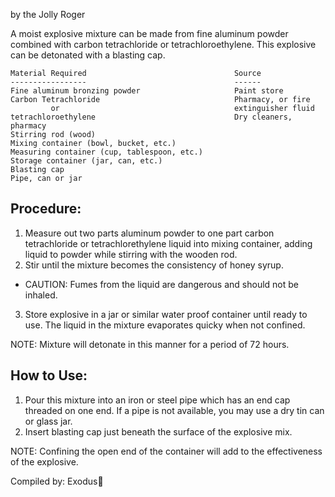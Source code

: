 by the Jolly Roger

A moist explosive mixture can be made from fine aluminum powder combined 
with carbon tetrachloride or tetrachloroethylene. This explosive can be 
detonated with a blasting cap.

    Material Required                                 Source
    -----------------                                 ------
    Fine aluminum bronzing powder                     Paint store
    Carbon Tetrachloride                              Pharmacy, or fire
             or                                       extinguisher fluid
    tetrachloroethylene                               Dry cleaners, pharmacy
    Stirring rod (wood)
    Mixing container (bowl, bucket, etc.)
    Measuring container (cup, tablespoon, etc.)
    Storage container (jar, can, etc.)
    Blasting cap
    Pipe, can or jar

Procedure:
---------

1. Measure out two parts aluminum powder to one part carbon tetrachloride or 
tetrachlorethylene liquid into mixing container, adding liquid to powder 
while stirring with the wooden rod.
2. Stir until the mixture becomes the consistency of honey syrup.
  * CAUTION: Fumes from the liquid are dangerous and should not be inhaled.
3. Store explosive in a jar or similar water proof container until ready to 
use. The liquid in the mixture evaporates quicky when not confined.

NOTE: Mixture will detonate in this manner for a period of 72 hours.

How to Use:
----------

1. Pour this mixture into an iron or steel pipe which has an end cap threaded 
on one end. If a pipe is not available, you may use a dry tin can or glass 
jar.
2. Insert blasting cap just beneath the surface of the explosive mix.

NOTE: Confining the open end of the container will add to the effectiveness 
of the explosive.

Compiled by: Exodus
